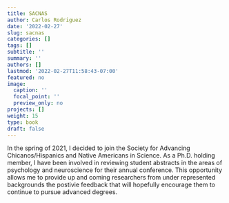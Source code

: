 ```yaml
---
title: SACNAS
author: Carlos Rodriguez
date: '2022-02-27'
slug: sacnas
categories: []
tags: []
subtitle: ''
summary: ''
authors: []
lastmod: '2022-02-27T11:58:43-07:00'
featured: no
image:
  caption: ''
  focal_point: ''
  preview_only: no
projects: []
weight: 15
type: book
draft: false
---
```


In the spring of 2021, I decided to join the Society for Advancing Chicanos/Hispanics and Native Americans in Science. As a Ph.D. holding member, I have been involved in reviewing student abstracts in the areas of psychology and neuroscience for their annual conference. This opportunity allows me to provide up and coming researchers from under represented backgrounds the postivie feedback that will hopefully encourage them to continue to pursue advanced degrees.
